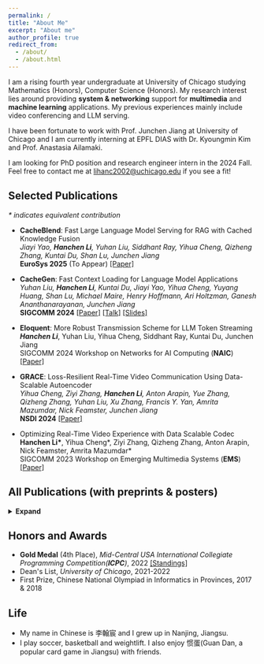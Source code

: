 ```yaml
---
permalink: /
title: "About Me"
excerpt: "About me"
author_profile: true
redirect_from: 
  - /about/
  - /about.html
---
```


I am a rising fourth year undergraduate at University of Chicago studying Mathematics (Honors), Computer Science (Honors). My research interest lies around providing **system & networking** support for **multimedia** and **machine learning** applications. My previous experiences mainly include video conferencing and LLM serving. <br />

I have been fortunate to work with Prof. Junchen Jiang at University of Chicago and I am currently interning at EPFL DIAS with Dr. Kyoungmin Kim and Prof. Anastasia Ailamaki.

I am looking for PhD position and research engineer intern in the 2024 Fall. Feel free to contact me at lihanc2002@uchicago.edu if you see a fit!


## Selected Publications
_* indicates equivalent contribution_
- **CacheBlend**: Fast Large Language Model Serving for RAG with Cached Knowledge Fusion<br />
  *Jiayi Yao, **Hanchen Li**, Yuhan Liu, Siddhant Ray, Yihua Cheng, Qizheng Zhang, Kuntai Du, Shan Lu, Junchen Jiang* <br />
  **EuroSys 2025** (To Appear)  [[Paper]](https://arxiv.org/abs/2405.16444)
 
- **CacheGen**: Fast Context Loading for Language Model Applications <br />
  *Yuhan Liu, **Hanchen Li**, Kuntai Du, Jiayi Yao, Yihua Cheng, Yuyang Huang, Shan Lu, Michael Maire, Henry Hoffmann, Ari Holtzman, Ganesh Ananthanarayanan, Junchen Jiang*<br />
  **SIGCOMM 2024**  [[Paper]](https://dl.acm.org/doi/10.1145/3651890.3672274) [[Talk]](https://www.youtube.com/watch?v=H4_OUWvdiNo) [[Slides]](https://docs.google.com/presentation/d/1y2ZvU6q5YDGAjRMVW-NhbpysNEiz-vqE/edit?usp=sharing&ouid=117279427324998277030&rtpof=true&sd=true)

- **Eloquent**:  More Robust Transmission Scheme for LLM Token Streaming <br />
  ***Hanchen Li***, Yuhan Liu, Yihua Cheng, Siddhant Ray, Kuntai Du, Junchen Jiang <br />
  SIGCOMM 2024 Workshop on Networks for AI Computing (**NAIC**) [[Paper]](https://dl.acm.org/doi/10.1145/3672198.3673797)
  
- **GRACE**: Loss-Resilient Real-Time Video Communication Using Data-Scalable Autoencoder <br />
  *Yihua Cheng, Ziyi Zhang, **Hanchen Li**, Anton Arapin, Yue Zhang, Qizheng Zhang, Yuhan Liu, Xu Zhang, Francis Y. Yan, Amrita Mazumdar, Nick Feamster, Junchen Jiang* <br />
  **NSDI 2024** [[Paper]](https://www.usenix.org/conference/nsdi24/presentation/cheng)

- Optimizing Real-Time Video Experience with Data Scalable Codec <br />
  **Hanchen Li\***, Yihua Cheng\*, Ziyi Zhang, Qizheng Zhang, Anton Arapin, Nick Feamster, Amrita Mazumdar*<br />
  SIGCOMM 2023 Workshop on Emerging Multimedia Systems (**EMS**) [[Paper]](https://dl.acm.org/doi/10.1145/3609395.3611108)
  
## All Publications (with preprints & posters)
<details>
<summary> <b>Expand</b> </summary>

<div class="content">
            <p>CacheBlend: Fast Large Language Model Serving for RAG with Cached Knowledge Fusion<br />
            <i>Jiayi Yao, <b>Hanchen Li</b>, Yuhan Liu, Siddhant Ray, Yihua Cheng, Qizheng Zhang, Kuntai Du, Shan Lu, Junchen Jiang</i><br />
            <b>Eurosys 2025</b> <a href="https://arxiv.org/abs/2405.16444">paper</a><br /></p>
</div>

<div class="content">
            <p><b>CacheGen</b>: Fast Context Loading for Language Model Applications<br />
            <i>Yuhan Liu, <b>Hanchen Li</b>, Kuntai Du, Jiayi Yao, Yihua Cheng, Yuyang Huang, Shan Lu, Michael Maire, Henry Hoffmann, Ari Holtzman, Ganesh Ananthanarayanan, Junchen Jiang</i><br />
            <b>SIGCOMM 2024</b> <a href="https://arxiv.org/abs/2310.07240">paper</a><br /></p>
</div>

<div class="content">
            <p><b>Eloquent</b>: More Robust Transmission Scheme for LLM Token Streaming<br />
            <i><b>Hanchen Li</b>, Yuhan Liu, Yihua Cheng, Siddhant Ray, Kuntai Du, Junchen Jiang</i><br />
            SIGCOMM 2024 Workshop on Networks for AI Computing (<b>NAIC</b>) <a href="https://arxiv.org/abs/2401.12961">paper</a><br /></p>
</div>

<div class="content">
            <p><b>GRACE</b>: Loss-Resilient Real-Time Video Communication Using Data-Scalable Autoencoder<br />
            <i>Yihua Cheng, Ziyi Zhang, <b>Hanchen Li</b>, Anton Arapin, Yue Zhang, Qizheng Zhang, Yuhan Liu, Xu Zhang, Francis Y. Yan, Amrita Mazumdar, Nick Feamster, Junchen Jiang</i><br />
            <b>NSDI 2024</b> <a href="https://www.usenix.org/conference/nsdi24/presentation/cheng">paper</a><br /></p>
</div>

<div class="content">
            <p>Towards More Economical Context-Augmented LLM Generation by Reusing Stored KV Cache<br />
            <i><b>Hanchen Li</b>, Yuhan Liu, Yihua Cheng, Kuntai Du, and Junchen Jiang</i><br />
            NSDI 2024 Poster<br /></p>
          </div>

<div class="content">
      <p>Optimizing Real-Time Video Experience with Data Scalable Codec<br />
            <i><b>Hanchen Li*</b>, Yihua Cheng*, Ziyi Zhang, Qizheng Zhang, Anton Arapin, Nick Feamster, Amrita Mazumdar</i><br />
            SIGCOMM 2023 Workshop on Emerging Multimedia Systems (<b>EMS</b>) <a href="https://dl.acm.org/doi/10.1145/3609395.3611108">paper</a><br /></p>
            </div>

<div class="content">
   <p><b>VidPlat</b>: A Tool for Fast Crowdsourcing of Quality-of-Experience Measurements<br />
            <i>Xu Zhang, <b>Hanchen Li</b>, Paul Schmitt, Marshini Chetty, Nick Feamster, Junchen Jiang</i><br />
            Preprint <a href="https://arxiv.org/abs/2311.06698">paper</a><br /></p>
        </div>

<div class="content">
            <p>Properties and Applications of Graph Laplacians<br />
            <b>Hanchen Li</b><br />
               UChicago Math REU 2022 <a href="http://math.uchicago.edu/~may/REU2022/REUPapers/Li,Hanchen.pdf">paper</a></p>
        </div>
</details>

## Honors and Awards
* **Gold Medal** (4th Place), *Mid-Central USA International Collegiate Programming Competition(**ICPC**)*, 2022
  [[Standings]](https://mcpc22.kattis.com/contests/mcpc22/standings)
* Dean's List, *University of Chicago*, 2021-2022
* First Prize, Chinese National Olympiad in Informatics in Provinces, 2017 & 2018

## Life
* My name in Chinese is 李翰宸 and I grew up in Nanjing, Jiangsu.
* I play soccer, basketball and weightlift. I also enjoy 惯蛋(Guan Dan, a popular card game in Jiangsu) with friends.

